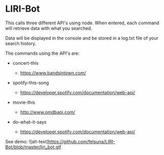 # LIRI-Bot

This calls three different API's using node.  When entered, each command will retrieve data with what you searched. 

Data will be displayed in the console and be stored in a log.txt file of your search history.

The commands using the API's are:

* concert-this
    - https://www.bandsintown.com/

* spotify-this-song
    -  https://developer.spotify.com/documentation/web-api/

* movie-this
    - http://www.omdbapi.com/

* do-what-it-says
    - https://developer.spotify.com/documentation/web-api/

See demo:
![alt-text]https://github.com/felsuna/LIRI-Bot/blob/master/liri_bot.gif
      
